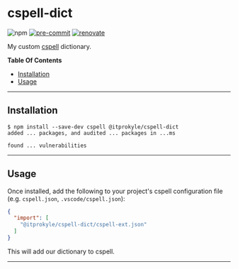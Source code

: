 # cspell-dict

![npm](https://img.shields.io/npm/v/%40itprokyle%2Fcspell-dict)
[![pre-commit](https://img.shields.io/badge/pre--commit-enabled-brightgreen?logo=pre-commit)](https://github.com/pre-commit/pre-commit)
[![renovate](https://img.shields.io/badge/enabled-brightgreen?logo=renovatebot&logoColor=%2373afae&label=renovate)](https://developer.mend.io/github/ITProKyle/cspell-dict)

My custom [cspell](https://github.com/streetsidesoftware/cspell) dictionary.

**Table Of Contents** <!-- markdownlint-disable-line MD036 -->

<!-- mdformat-toc start --slug=gitlab --no-anchors --maxlevel=6 --minlevel=2 -->

- [Installation](#installation)
- [Usage](#usage)

<!-- mdformat-toc end -->

______________________________________________________________________

## Installation

```console
$ npm install --save-dev cspell @itprokyle/cspell-dict
added ... packages, and audited ... packages in ...ms

found ... vulnerabilities
```

______________________________________________________________________

## Usage

Once installed, add the following to your project's cspell configuration file (e.g. `cspell.json`, `.vscode/cspell.json`):

```json
{
  "import": [
    "@itprokyle/cspell-dict/cspell-ext.json"
  ]
}
```

This will add our dictionary to cspell.

______________________________________________________________________
